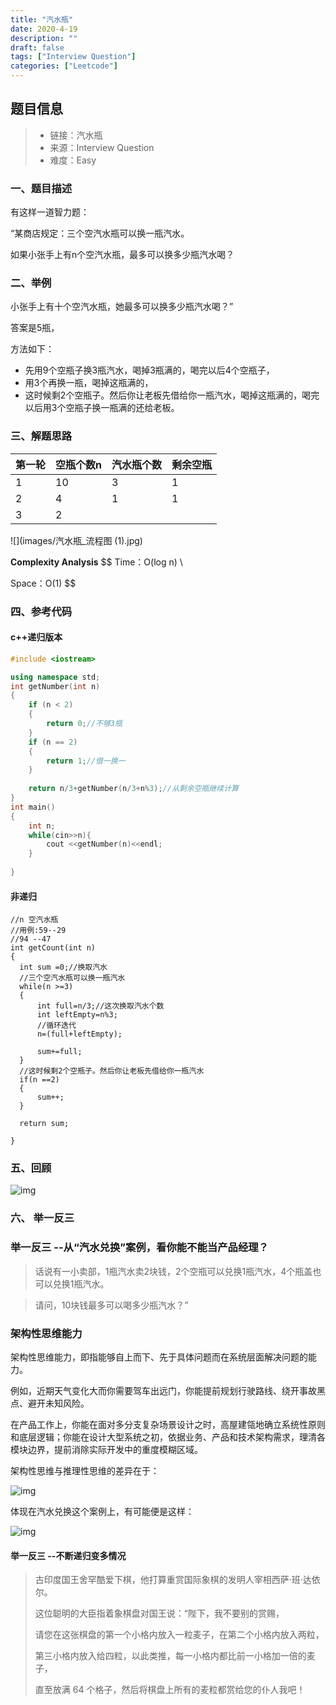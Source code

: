 ```yaml
---
title: "汽水瓶"
date: 2020-4-19
description: ""
draft: false
tags: ["Interview Question"]
categories: ["Leetcode"]
---
```




## 题目信息

> - 链接：汽水瓶
> - 来源：Interview Question
> - 难度：Easy

### 一、**题目描述** 



有这样一道智力题：

“某商店规定：三个空汽水瓶可以换一瓶汽水。

如果小张手上有n个空汽水瓶，最多可以换多少瓶汽水喝？



### 二、举例



小张手上有十个空汽水瓶，她最多可以换多少瓶汽水喝？”

答案是5瓶，

方法如下：

- 先用9个空瓶子换3瓶汽水，喝掉3瓶满的，喝完以后4个空瓶子，
- 用3个再换一瓶，喝掉这瓶满的，
- 这时候剩2个空瓶子。然后你让老板先借给你一瓶汽水，喝掉这瓶满的，喝完以后用3个空瓶子换一瓶满的还给老板。





### 三、**解题思路**

| 第一轮 | 空瓶个数n | 汽水瓶个数 | 剩余空瓶 |
| ------ | --------- | ---------- | -------- |
| 1      | 10        | 3          | 1        |
| 2      | 4         | 1          | 1        |
| 3      | 2         |            |          |

![](images/汽水瓶_流程图 (1).jpg)



**Complexity Analysis**
$$
Time：O(log n)    \\

Space：O(1)
$$


### 四、**参考代码**





#### c++递归版本

~~~c++
#include <iostream>

using namespace std;
int getNumber(int n)
{
    if (n < 2)
    {
        return 0;//不够3瓶
    }
    if (n == 2)  
    {
        return 1;//借一换一
    }
    
    return n/3+getNumber(n/3+n%3);//从剩余空瓶继续计算
}
int main()
{   
    int n;
    while(cin>>n){
        cout <<getNumber(n)<<endl;
    }
    
}
~~~



#### 非递归

~~~shell
//n 空汽水瓶
//用例:59--29
//94 --47
int getCount(int n)
{
  int sum =0;//换取汽水 
  //三个空汽水瓶可以换一瓶汽水  
  while(n >=3)
  {   
      int full=n/3;//这次换取汽水个数
      int leftEmpty=n%3;
      //循环迭代
      n=(full+leftEmpty);
      
      sum+=full;
  }
  //这时候剩2个空瓶子。然后你让老板先借给你一瓶汽水
  if(n ==2)
  {
      sum++;
  }
    
  return sum;
 
}
~~~



### 五、回顾



![img](https://static001.geekbang.org/resource/image/cf/23/cff999fbe0e89b76736f41aacc944623.jpg)



### 六、  举一反三



### 举一反三 --从“汽水兑换”案例，看你能不能当产品经理？

> 话说有一小卖部，1瓶汽水卖2块钱，2个空瓶可以兑换1瓶汽水，4个瓶盖也可以兑换1瓶汽水。

> 请问，10块钱最多可以喝多少瓶汽水？”

###  架构性思维能力

架构性思维能力，即指能够自上而下、先于具体问题而在系统层面解决问题的能力。

例如，近期天气变化大而你需要驾车出远门，你能提前规划行驶路线、绕开事故黑点、避开未知风险。

在产品工作上，你能在面对多分支复杂场景设计之时，高屋建瓴地确立系统性原则和底层逻辑；你能在设计大型系统之初，依据业务、产品和技术架构需求，理清各模块边界，提前消除实际开发中的重度模糊区域。

架构性思维与推理性思维的差异在于：

![img](http://image.woshipm.com/wp-files/2019/12/87gppH5hBjmkR8p3bPbw.jpeg)

体现在汽水兑换这个案例上，有可能便是这样：

![img](http://image.woshipm.com/wp-files/2019/12/9DtcVIIlHcShKD9bPF6z.jpeg)

#### 举一反三 --不断递归变多情况

> 古印度国王舍罕酷爱下棋，他打算重赏国际象棋的发明人宰相西萨·班·达依尔。
>
> 这位聪明的大臣指着象棋盘对国王说：“陛下，我不要别的赏赐，
>
> 请您在这张棋盘的第一个小格内放入一粒麦子，在第二个小格内放入两粒，
>
> 第三小格内放入给四粒，以此类推，每一小格内都比前一小格加一倍的麦子，
>
> 直至放满 64 个格子，然后将棋盘上所有的麦粒都赏给您的仆人我吧！